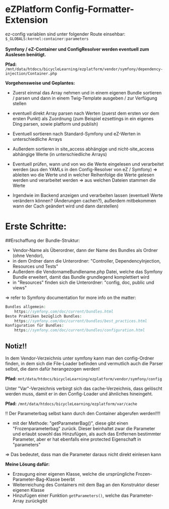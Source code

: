 # eZPlatform Config-Formatter-Extension

ez-config variablen sind unter folgender Route einsehbar: `$_GLOBALS:kernel:container:parameters`
<br/>
<br/>
**Symfony / eZ-Container und ConfigResolver werden eventuell zum Auslesen benötigt.**

**Pfad:** `/mnt/data/htdocs/bicycleLearning/ezplatform/vendor/symfony/dependency-injection/Container.php`

**Vorgehensweise und Geplantes:**
* Zuerst einmal das Array nehmen und in einem eigenen Bundle sortieren / parsen und dann in einem Twig-Template ausgeben / zur Verfügung stellen

* eventuell direkt Array parsen nach Werten (zuerst dem ersten vor dem ersten Punkt) als Zuordnung 
(zum Beispiel ezsettings in ein eigenes Ding parsen, sowie platform und publish)

* Eventuell sortieren nach Standard-Symfony und eZ-Werten in unterschiedliche Arrays

* Außerdem sortieren in site_access abhängige und nicht-site_access abhängige Werte (in unterschiedliche Arrays)

* Eventuell prüfen, wann und von wo die Werte eingelesen und verarbeitet werden (aus den YAMLs in den Config-Resolver von eZ / Symfony) => ableiten wo die Werte und in welcher Reihenfolge die Werte gelesen werden und verarbeitet werden => aus welchen Dateien stammen die Werte 

* Irgendwie im Backend anzeigen und verarbeiten lassen (eventuell Werte verändern können? (Änderungen cachen?), außerdem mitbekommen wann der Cach geändert wird und dann darstellen)

# Erste Schritte:

##Erschaffung der Bundle-Struktur:

* Vendor-Name als Überordner, dann der Name des Bundles als Ordner (ohne Vendor),
* in dem Ordner dann die Unterordner: "Controller, DependencyInjection, Resources und Tests"
* Außerdem die VendornameBundlename.php Datei, welche das Symfony Bundle erweitert, damit das Bundle grundlegend komplettiert wird
* in "Resources" finden sich die Unterordner: "config, doc, public und views"

=> refer to Symfony documentation for more info on the matter:

```php
Bundles allgemein:
	https://symfony.com/doc/current/bundles.html
Beste Praktiken bezüglich Bundles:
	https://symfony.com/doc/current/bundles/best_practices.html
Konfiguration für Bundles:
	https://symfony.com/doc/current/bundles/configuration.html 
```

## Notiz!!

In dem Vendor-Verzeichnis unter symfony kann man den config-Ordner finden, in dem sich die File-Loader befinden und vermutlich auch die Parser selbst, die dann dafür herangezogen werden!

**Pfad:** `mnt/data/htdocs/bicycleLearning/ezplatform/vendor/symfony/config`

Unter "Var"-Verzeichnis verbirgt sich das cache-Verzeichnis, dass gelöscht werden muss, damit er in den Config-Loader und ähnliches hineingeht.

**Pfad:** `/mnt/data/htdocs/bicycleLearning/ezplatform/var/cache`

!! Der Parameterbag selbst kann durch den Container abgerufen werden!!!! 
* mit der Methode: "getParameterBag()", 
diese gibt einen "Frozenparameterbag" zurück. Dieser beinhaltet zwar die Parameter und erlaubt sowohl das Hinzufügen, als auch das Entfernen bestimmter Parameter, aber er hat ebenfalls eine protected Eigenschaft in "parameters"

=> Das bedeutet, dass man die Parameter daraus nicht direkt einlesen kann

**Meine Lösung dafür:**

* Erzeugung einer eigenen Klasse, welche die ursprüngliche Frozen-Parameter-Bag-Klasse beerbt
* Weiterreichung des Containers mit dem Bag an den Konstruktor dieser eigenen Klasse
* Hinzufügen einer Funktion `getParameters()`, welche das Parameter-Array zurückgibt
